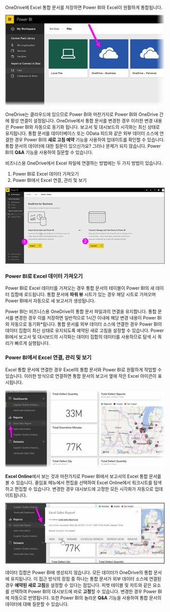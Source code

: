 OneDrive에 Excel 통합 문서를 저장하면 Power BI와 Excel이 원활하게 통합됩니다.

![](media/5-4-connect-onedrive-for-business/5-4_1.png)

OneDrive는 클라우드에 있으므로 Power BI와 마찬가지로 Power BI와 OneDrive 간에 활성 연결이 설정됩니다. OneDrive에서 통합 문서를 변경한 경우 이러한 변경 내용은 Power BI와 자동으로 동기화 됩니다. 보고서 및 대시보드의 시각화는 최신 상태로 유지됩니다. 통합 문서를 데이터베이스 또는 OData 피드와 같은 외부 데이터 소스에 연결한 경우 Power BI의 **새로 고침 예약** 기능을 사용하여 업데이트를 확인할 수 있습니다. 통합 문서의 데이터에 대한 질문이 있으신가요? 그러나 문제가 되지 않습니다. Power BI의 **Q&A** 기능을 사용하여 질문할 수 있습니다.

비즈니스용 OneDrive에서 Excel 파일에 연결하는 방법에는 두 가지 방법이 있습니다.

1. Power BI로 Excel 데이터 가져오기
2. Power BI에서 Excel 연결, 관리 및 보기

![](media/5-4-connect-onedrive-for-business/5-4_3.png)

### <a name="import-excel-data-into-power-bi"></a>Power BI로 Excel 데이터 가져오기
Power BI로 Excel 데이터를 가져오는 경우 통합 문서의 테이블이 Power BI의 새 데이터 집합에 로드됩니다. 통합 문서에 **파워 뷰** 시트가 있는 경우 해당 시트로 가져오며 Power BI에서 자동으로 새 보고서가 생성됩니다.

Power BI는 비즈니스용 OneDrive의 통합 문서 파일과의 연결을 유지합니다. 통합 문서를 변경한 경우 이를 저장하면 일반적으로 1시간 이내에 해당 변경 내용이 Power BI와 자동으로 동기화*됩니다. 통합 문서를 외부 데이터 소스에 연결한 경우 Power BI의 데이터 집합이 최신 상태로 유지되도록 예약된 새로 고침을 설정할 수 있습니다. Power BI에서 보고서 및 대시보드의 시각화는 데이터 집합의 데이터를 사용하므로 탐색 시 쿼리가 빠르게 실행됩니다.

### <a name="connect-manage-and-view-excel-in-power-bi"></a>Power BI에서 Excel 연결, 관리 및 보기
Excel 통합 문서에 연결한 경우 Excel의 통합 문서와 Power BI로 원활하게 작업할 수 있습니다. 이러한 방식으로 연결하면 통합 문서의 보고서 옆에 작은 Excel 아이콘이 표시됩니다.

![](media/5-4-connect-onedrive-for-business/5-4_4.png)

**Excel Online**에서 보는 것과 마찬가지로 Power BI에서 보고서의 Excel 통합 문서를 볼 수 있습니다. 줄임표 메뉴에서 편집을 선택하여 Excel Online에서 워크시트를 탐색하고 편집할 수 있습니다. 변경한 경우 대시보드에 고정한 모든 시각화가 자동으로 업데이트됩니다.

![](media/5-4-connect-onedrive-for-business/5-4_5.png)

데이터 집합은 Power BI에 생성되지 않습니다. 모든 데이터가 OneDrive의 통합 문서에 유지됩니다. 이 접근 방식의 장점 중 하나는 통합 문서가 외부 데이터 소스에 연결된 경우 **예약된 새로 고침**을 설정할 수 있다는 점입니다. 피벗 테이블 및 차트와 같은 요소를 선택하여 Power BI의 대시보드에 바로 **고정**할 수 있습니다. 변경한 경우 Power BI에 자동으로 반영됩니다. 또한 Power BI의 놀라운 **Q&A** 기능을 사용하여 통합 문서의 데이터에 대해 질문할 수 있습니다.  

